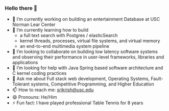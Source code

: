 ### Hello there 👋
- 🔭 I’m currently working on building an entertainment Database at USC Norman Lear Center
- 🌱 I’m currently learning how to build
  - a full text search with Postgres / elasticSearch
  - kernel threads, processes, virtual file systems, and virtual memory
  - an end-to-end multimedia system pipeline
- 👯 I’m looking to collaborate on building low latency software systems and observing their performance in user-level frameworks, libraries and applications
- 🤔 I’m looking for help with Java Spring based software architecture and C kernel coding practices
- 💬 Ask me about Full stack web development, Operating Systems, Fault-Tolerant systems, Competitive Programming, and Higher Education
- 📫 How to reach me: srikrish@usc.edu
- 😄 Pronouns: He/Him
- ⚡ Fun fact: I have played professional Table Tennis for 8 years

<!--
**srikrishna98/srikrishna98** is a ✨ _special_ ✨ repository because its `README.md` (this file) appears on your GitHub profile.

Here are some ideas to get you started:

- 🔭 I’m currently working on ...
- 🌱 I’m currently learning ...
- 👯 I’m looking to collaborate on ...
- 🤔 I’m looking for help with ...
- 💬 Ask me about ...
- 📫 How to reach me: ...
- 😄 Pronouns: ...
- ⚡ Fun fact: ...
-->
